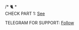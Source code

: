 /*       🐈        *\
CHECK PART 1:  <a href="https://youtu.be/wIQdKPoIvIc">See</a>

TELEGRAM FOR SUPPORT: <a href="https://t.me/pswdev">Follow</a>
